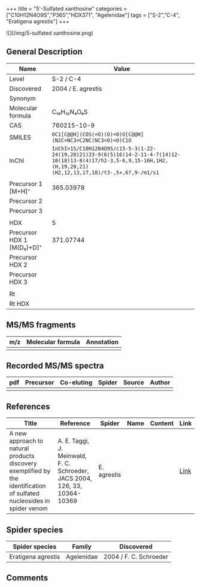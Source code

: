 +++
title = "5'-Sulfated xanthosine"
categories = ["C10H12N4O9S","P365","HDX371",
"Agelenidae"]
tags = ["S-2","C-4",
"Eratigena agrestis"]
+++

![](/img/5-sulfated xanthosine.png)

## General Description

| Name                      | Value              |
|---------------------------|--------------------|
| Level                     | S-2 / C-4                |
| Discovered                | 2004 / E. agrestis |
| Synonym                   |                    |
| Molecular formula         | C₁₀H₁₂N₄O₉S        |
| CAS                       | 760215-10-9        |
| SMILES | `OC1[C@@H](COS(=O)(O)=O)O[C@@H](N2C=NC3=C2NC(NC3=O)=O)C1O`  |
| InChI  | `InChI=1S/C10H12N4O9S/c15-5-3(1-22-24(19,20)21)23-9(6(5)16)14-2-11-4-7(14)12-10(18)13-8(4)17/h2-3,5-6,9,15-16H,1H2,(H,19,20,21)(H2,12,13,17,18)/t3-,5+,6?,9-/m1/s1`  |
|                           |                    |
| Precursor 1 [M+H]⁺        | 365.03978          |
| Precursor 2               |                    |
| Precursor 3               |                    |
|                           |                    |
| HDX                       | 5                  |
| Precursor HDX 1 [M(D₅)+D]⁺ | 371.07744          |
| Precursor HDX 2           |                    |
| Precursor HDX 3           |                    |
|                           |                    |
| Rt                        |                    |
| Rt HDX                    |                    |

## MS/MS fragments

| m/z | Molecular formula | Annotation |
|-----|-------------------|------------|
|     |                   |            |

## Recorded MS/MS spectra

| pdf | Precursor | Co-eluting | Spider | Source | Author |
|-----|-----------|------------|--------|--------|--------|
|     |           |            |        |        |        |

## References

| Title                                                                                                                  | Reference                                                                  | Spider      | Name | Content | Link                                           |
|------------------------------------------------------------------------------------------------------------------------|----------------------------------------------------------------------------|-------------|------|---------|------------------------------------------------|
| A new approach to natural products discovery exemplified by the identification of sulfated nucleosides in spider venom | A. E. Taggi, J. Meinwald, F. C. Schroeder, JACS 2004, 126, 33, 10364-10369 | E. agrestis |      |         | [Link](https://pubs.acs.org/doi/abs/10.1021/ja047416n) |

## Spider species

| Spider species     | Family       | Discovered             |
|--------------------|--------------|------------------------|
| Eratigena agrestis | Agelenidae | 2004 / F. C. Schroeder |

## Comments